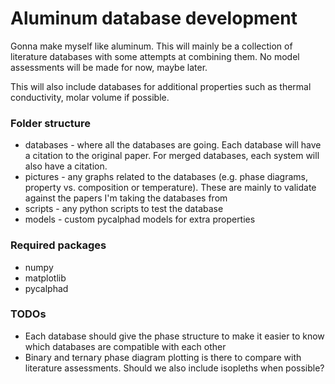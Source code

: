 # Aluminum database development

Gonna make myself like aluminum. This will mainly be a collection of literature databases with some attempts at combining them. No model assessments will be made for now, maybe later.

This will also include databases for additional properties such as thermal conductivity, molar volume if possible.

### Folder structure
- databases - where all the databases are going. Each database will have a citation to the original paper. For merged databases, each system will also have a citation.
- pictures - any graphs related to the databases (e.g. phase diagrams, property vs. composition or temperature). These are mainly to validate against the papers I'm taking the databases from
- scripts - any python scripts to test the database
- models - custom pycalphad models for extra properties

### Required packages
- numpy
- matplotlib
- pycalphad

### TODOs
- Each database should give the phase structure to make it easier to know which databases are compatible with each other
- Binary and ternary phase diagram plotting is there to compare with literature assessments. Should we also include isopleths when possible?